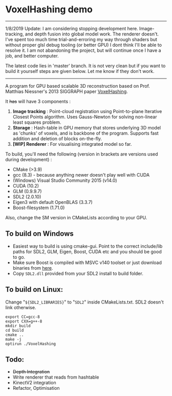 # VoxelHashing demo

---
1/8/2019 Update: I am considering stopping development here. Image-tracking, and depth fusion into global model work. The renderer doesn't.
I've spent too much time trial-and-erroring my way through shaders but without proper glsl debug tooling (or better GPU) I dont think I'll be able to resolve it. I am not abandoning the project, but will continue once I have a job, and better computer.

The latest code lies in 'master' branch. It is not very clean but if you want to build it yourself steps are given below. Let me know if they don't work.

---

A program for GPU based scalable 3D reconstruction based on Prof. Matthias Niessner's 2013 SIGGRAPH paper [VoxelHashing](http://niessnerlab.org/papers/2013/4hashing/niessner2013hashing.pdf).

It ~~has~~ will have 3 components :
1. **Image tracking** : Point-cloud registration using Point-to-plane Iterative Closest Points algorithm. Uses Gauss-Newton for solving non-linear least squares problem.
2. **Storage** : Hash-table in GPU memory that stores underlying 3D model as 'chunks' of voxels, and is backbone of the program. Supports fast addition and deletion of blocks on-the-fly.
3. **[WIP] Renderer** : For visualising integrated model so far.

To build, you'll need the following (version in brackets are versions used during development)  :

* CMake (>3.9)
* gcc (8.3) - because anything newer doesn't play well with CUDA
* (Windows) Visual Studio Community 2015 (v14.0)
* CUDA (10.2)
* GLM (0.9.9.7)
* SDL2 (2.0.10)
* Eigen3 with default OpenBLAS (3.3.7)
* Boost-filesystem (1.71.0)

Also, change the SM version in CMakeLists according to your GPU.

## To build on Windows
* Easiest way to build is using cmake-gui. Point to the correct include/lib paths for SDL2, GLM, Eigen, Boost, CUDA etc and you should be good to go.
* Make sure Boost is compiled with MSVC v140 toolset or just download binaries from [here](https://sourceforge.net/projects/boost/files/boost-binaries/).
* Copy `SDL2.dll` provided from your SDL2 install to build folder.

## To build on Linux:
Change "`${SDL2_LIBRARIES}`" to "`SDL2`" inside CMakeLists.txt. SDL2 doesn't link otherwise.

    export CC=gcc-8
    export CXX=g++-8
    mkdir build
    cd build
    cmake ..
    make -j
    optirun ./VoxelHashing



## Todo:
* ~~Depth Integration~~
* Write renderer that reads from hashtable
* KinectV2 integration
* Refactor, Optimisation
